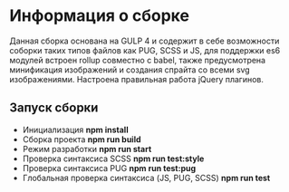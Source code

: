 # Информация о сборке
Данная сборка основана на GULP 4 и содержит в себе возможности соборки таких типов файлов как PUG, SCSS и JS, для поддержки es6 модулей встроен rollup совместно с babel, также предусмотрена минификация изображений и создания спрайта со всеми svg изображениями. Настроена правильная работа jQuery плагинов.

## Запуск сборки
  * Инициализация **npm install**
  * Сборка проекта **npm run build**
  * Режим разработки **npm run start**
  * Проверка синтаксиса SCSS **npm run test:style**
  * Проверка синтаксиса PUG **npm run test:pug**
  * Глобальная проверка синтаксиса (JS, PUG, SCSS) **npm run test**
